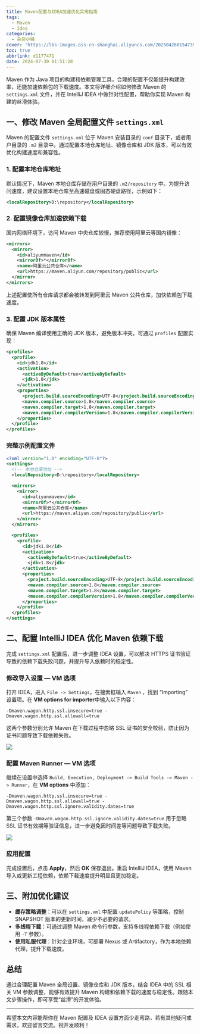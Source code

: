 ```yaml
---
title: Maven配置与IDEA加速优化实用指南
tags:
  - Maven
  - Idea
categories:
  - 杂货小铺
cover: 'https://lbs-images.oss-cn-shanghai.aliyuncs.com/202504260154739.png'
toc: true
abbrlink: d1177471
date: 2024-07-30 01:51:28
---
```


Maven 作为 Java 项目的构建和依赖管理工具，合理的配置不仅能提升构建效率，还能加速依赖包的下载速度。本文将详细介绍如何修改 Maven 的 `settings.xml` 文件，并在 IntelliJ IDEA 中做针对性配置，帮助你实现 Maven 构建的丝滑体验。

<!-- more -->

## 一、修改 Maven 全局配置文件 `settings.xml`

Maven 的配置文件 `settings.xml` 位于 Maven 安装目录的 `conf` 目录下，或者用户目录的 `.m2` 目录中。通过配置本地仓库地址、镜像仓库和 JDK 版本，可以有效优化构建速度和兼容性。

### 1. 配置本地仓库地址

默认情况下，Maven 本地仓库存储在用户目录的 `.m2/repository` 中。为提升访问速度，建议设置本地仓库至高速磁盘或固态硬盘路径，示例如下：

```xml
<localRepository>D:\repository</localRepository>
```

### 2. 配置镜像仓库加速依赖下载

国内网络环境下，访问 Maven 中央仓库较慢，推荐使用阿里云等国内镜像：

```xml
<mirrors>
  <mirror>
    <id>aliyunmaven</id>
    <mirrorOf>*</mirrorOf>
    <name>阿里云公共仓库</name>
    <url>https://maven.aliyun.com/repository/public</url>
  </mirror>
</mirrors>
```

上述配置使所有仓库请求都会被转发到阿里云 Maven 公共仓库，加快依赖包下载速度。

### 3. 配置 JDK 版本属性

确保 Maven 编译使用正确的 JDK 版本，避免版本冲突，可通过 `profiles` 配置实现：

```xml
<profiles>
  <profile>
    <id>jdk1.8</id>
    <activation>
      <activeByDefault>true</activeByDefault>
      <jdk>1.8</jdk>
    </activation>
    <properties>
      <project.build.sourceEncoding>UTF-8</project.build.sourceEncoding>
      <maven.compiler.source>1.8</maven.compiler.source>
      <maven.compiler.target>1.8</maven.compiler.target>
      <maven.compiler.compilerVersion>1.8</maven.compiler.compilerVersion>
    </properties>
  </profile>
</profiles>
```

### 完整示例配置文件

```xml
<?xml version="1.0" encoding="UTF-8"?>
<settings>
  <!-- 本地仓库地址 -->
  <localRepository>D:\repository</localRepository>

  <mirrors>
    <mirror>
      <id>aliyunmaven</id>
      <mirrorOf>*</mirrorOf>
      <name>阿里云公共仓库</name>
      <url>https://maven.aliyun.com/repository/public</url>
    </mirror>
  </mirrors>

  <profiles>
    <profile>
      <id>jdk1.8</id>
      <activation>
        <activeByDefault>true</activeByDefault>
        <jdk>1.8</jdk>
      </activation>
      <properties>
        <project.build.sourceEncoding>UTF-8</project.build.sourceEncoding>
        <maven.compiler.source>1.8</maven.compiler.source>
        <maven.compiler.target>1.8</maven.compiler.target>
        <maven.compiler.compilerVersion>1.8</maven.compiler.compilerVersion>
      </properties>
    </profile> 
  </profiles>
</settings>
```

## 二、配置 IntelliJ IDEA 优化 Maven 依赖下载

完成 `settings.xml` 配置后，进一步调整 IDEA 设置，可以解决 HTTPS 证书验证导致的依赖下载失败问题，并提升导入依赖时的稳定性。

### 修改导入设置 — VM 选项

打开 IDEA，进入 `File -> Settings`，在搜索框输入 `Maven` ，找到 “Importing” 设置项。在 **VM options for importer**中输入以下内容：

```
-Dmaven.wagon.http.ssl.insecure=true -Dmaven.wagon.http.ssl.allowall=true
```

这两个参数分别允许 Maven 在下载过程中忽略 SSL 证书的安全校验，防止因为证书问题导致下载依赖失败。

![](https://lbs-images.oss-cn-shanghai.aliyuncs.com/202504260153786.png)

### 配置 Maven Runner — VM 选项

继续在设置中选择 `Build, Execution, Deployment -> Build Tools -> Maven -> Runner`，在 **VM options** 中添加：

```
-Dmaven.wagon.http.ssl.insecure=true -Dmaven.wagon.http.ssl.allowall=true -Dmaven.wagon.http.ssl.ignore.validity.dates=true
```

第三个参数 `-Dmaven.wagon.http.ssl.ignore.validity.dates=true` 用于忽略 SSL 证书有效期等验证信息，进一步避免因时间差等问题导致下载失败。

![](https://lbs-images.oss-cn-shanghai.aliyuncs.com/202504260153928.png)

### 应用配置

完成设置后，点击 **Apply**，然后 **OK** 保存退出。重启 IntelliJ IDEA，使用 Maven 导入或更新工程依赖，依赖下载速度提升明显且更加稳定。

## 三、附加优化建议

- **缓存策略调整**：可以在 `settings.xml` 中配置 `updatePolicy` 等策略，控制 SNAPSHOT 版本的更新时间，减少不必要的请求。
- **多线程下载**：可通过调整 Maven 命令行参数，支持多线程依赖下载（例如使用 `-T` 参数）。
- **使用私服代理**：针对企业环境，可部署 Nexus 或 Artifactory，作为本地依赖代理，提升下载速度。

## 总结

通过合理配置 Maven 全局设置、镜像仓库和 JDK 版本，结合 IDEA 中的 SSL 相关 VM 参数调整，能够有效提升 Maven 构建和依赖下载的速度与稳定性。跟随本文步骤操作，即可享受“丝滑”的开发体验。

---

希望本文内容能帮你在 Maven 配置及 IDEA 设置方面少走弯路，若有其他疑问或需求，欢迎留言交流。祝开发顺利！